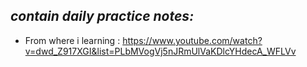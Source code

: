 ## _contain daily practice notes:_

- From where i learning : https://www.youtube.com/watch?v=dwd_Z917XGI&list=PLbMVogVj5nJRmUlVaKDlcYHdecA_WFLVv
